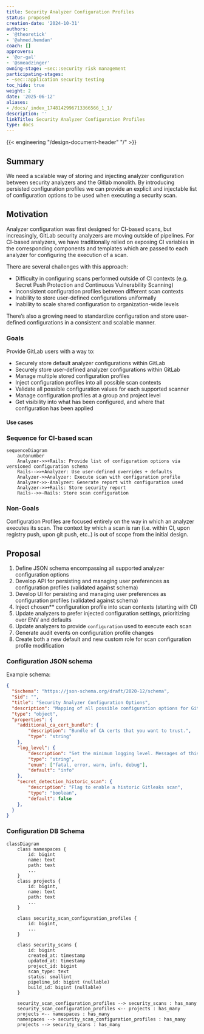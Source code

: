 ```yaml
---
title: Security Analyzer Configuration Profiles
status: proposed
creation-date: '2024-10-31'
authors:
- '@theoretick'
- '@ahmed.hemdan'
coach: []
approvers:
- '@or-gal'
- '@smeadzinger'
owning-stage: ~sec::security risk management
participating-stages:
- ~sec::application security testing
toc_hide: true
weight: 2
date: '2025-06-12'
aliases:
- /docs/_index_1748142996713366566_1_1/
description: ''
linkTitle: Security Analyzer Configuration Profiles
type: docs
---
```


{{< engineering "/design-document-header" "/" >}}

## Summary

We need a scalable way of storing and injecting analyzer configuration between security analyzers
and the Gitlab monolith. By introducing persisted configuration profiles we can provide an explicit and injectable
list of configuration options to be used when executing a security scan.

## Motivation

Analyzer configuration was first designed for CI-based scans, but increasingly, GitLab security
analyzers are moving outside of pipelines. For CI-based analyzers, we have traditionally relied on exposing
CI variables in the corresponding components and templates which are passed to each analyzer for configuring
the execution of a scan.

There are several challenges with this approach:

- Difficulty in configuring scans performed outside of CI contexts (e.g. Secret Push Protection and Continuous Vulnerability Scanning)
- Inconsistent configuration profiles between different scan contexts
- Inability to store user-defined configurations uniformally
- Inability to scale shared configuration to organization-wide levels

There’s also a growing need to standardize configuration and store user-defined configurations in a consistent and scalable manner.

### Goals

Provide GitLab users with a way to:

- Securely store default analyzer configurations within GitLab
- Securely store user-defined analyzer configurations within GitLab
- Manage multiple stored configuration profiles
- Inject configuration profiles into all possible scan contexts
- Validate all possible configuration values for each supported scanner
- Manage configuration profiles at a group and project level
- Get visibility into what has been configured, and where that configuration has been applied

#### Use cases

### Sequence for CI-based scan

```mermaid
sequenceDiagram
    autonumber
    Analyzer->>+Rails: Provide list of configuration options via versioned configuration schema
    Rails-->>+Analyzer: Use user-defined overrides + defaults
    Analyzer->>Analyzer: Execute scan with configuration profile
    Analyzer->>-Analyzer: Generate report with configuration used
    Analyzer->>+Rails: Store security report
    Rails-->>-Rails: Store scan configuration
```

### Non-Goals

Configuration Profiles are focused entirely on the way in which an analyzer executes its scan. The context by which
a scan is ran (i.e. within CI, upon registry push, upon git push, etc..) is out of scope from the initial design.

## Proposal

1. Define JSON schema encompassing all supported analyzer configuration options
1. Develop API for persisting and managing user preferences as configuration profiles (validated against schema)
1. Develop UI for persisting and managing user preferences as configuration profiles (validated against schema)
1. Inject chosen** configuration profile into scan contexts (starting with CI)
1. Update analyzers to prefer injected configuration settings, prioritizing over ENV and defaults
1. Update analyzers to provide `configuration` used to execute each scan
1. Generate audit events on configuration profile changes
1. Create both a new default and new custom role for scan configuration profile modification

### Configuration JSON schema

Example schema:

```json
{
  "$schema": "https://json-schema.org/draft/2020-12/schema",
  "$id": "",
  "title": "Security Analyzer Configuration Options",
  "description": "Mapping of all possible configuration options for Gitlab security analyzers",
  "type": "object",
  "properties": {
    "additional_ca_cert_bundle": {
        "description": "Bundle of CA certs that you want to trust.",
        "type": "string"
    },
    "log_level": {
        "description": "Set the minimum logging level. Messages of this logging level or higher are output. From highest to lowest severity, the logging levels are: fatal, error, warn, info, debug",
        "type": "string",
        "enum": ["fatal, error, warn, info, debug"],
        "default": "info"
    },
    "secret_detection_historic_scan": {
        "description": "Flag to enable a historic Gitleaks scan",
        "type": "boolean",
        "default": false
    },
  }
}
```

### Configuration DB Schema

```mermaid
classDiagram
    class namespaces {
        id: bigint
        name: text
        path: text
        ...
    }
    class projects {
        id: bigint,
        name: text
        path: text
        ...
    }

    class security_scan_configuration_profiles {
        id: bigint,
        ...
    }

    class security_scans {
        id: bigint
        created_at: timestamp
        updated_at: timestamp
        project_id: bigint
        scan_type: text
        status: smallint
        pipeline_id: bigint (nullable)
        build_id: bigint (nullable)
    }

    security_scan_configuration_profiles --> security_scans : has_many
    security_scan_configuration_profiles <-- projects : has_many
    projects <-- namespaces : has_many
    namespaces --> security_scan_configuration_profiles : has_many
    projects --> security_scans : has_many
```
